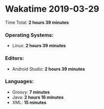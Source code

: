 # Wakatime 2019-03-29

Time Total: **2 hours 39 minutes**

### Operating Systems:
- Linux: **2 hours 39 minutes** 

### Editors:
- Android Studio: **2 hours 39 minutes** 

### Languages:
- Groovy: **7 minutes** 
- Java: **2 hours 16 minutes** 
- XML: **15 minutes** 

